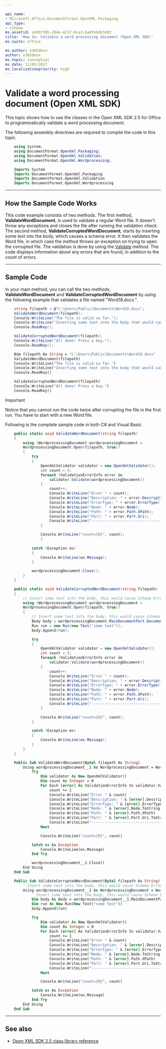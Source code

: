```yaml
---

api_name:
- Microsoft.Office.DocumentFormat.OpenXML.Packaging
api_type:
- schema
ms.assetid: a20bf30b-204e-4c57-8ca3-badf4b0b3e03
title: 'How to: Validate a word processing document (Open XML SDK)'
ms.suite: office

ms.author: o365devx
author: o365devx
ms.topic: conceptual
ms.date: 11/01/2017
ms.localizationpriority: high
---
```

# Validate a word processing document (Open XML SDK)

This topic shows how to use the classes in the Open XML SDK 2.5 for
Office to programmatically validate a word processing document.

The following assembly directives are required to compile the code in
this topic.

```csharp
    using System;
    using DocumentFormat.OpenXml.Packaging;
    using DocumentFormat.OpenXml.Validation;
    using DocumentFormat.OpenXml.Wordprocessing;
```

```vb
    Imports System
    Imports DocumentFormat.OpenXml.Packaging
    Imports DocumentFormat.OpenXml.Validation
    Imports DocumentFormat.OpenXml.Wordprocessing
```

--------------------------------------------------------------------------------
## How the Sample Code Works
This code example consists of two methods. The first method, **ValidateWordDocument**, is used to validate a
regular Word file. It doesn't throw any exceptions and closes the file
after running the validation check. The second method, **ValidateCorruptedWordDocument**, starts by
inserting some text into the body, which causes a schema error. It then
validates the Word file, in which case the method throws an exception on
trying to open the corrupted file. The validation is done by using the
[Validate](https://msdn.microsoft.com/library/office/documentformat.openxml.validation.openxmlvalidator.validate.aspx) method. The code displays
information about any errors that are found, in addition to the count of
errors.


--------------------------------------------------------------------------------
## Sample Code
In your main method, you can call the two methods, **ValidateWordDocument** and **ValidateCorruptedWordDocument** by using the
following example that validates a file named "Word18.docx.".

```csharp
    string filepath = @"C:\Users\Public\Documents\Word18.docx";
    ValidateWordDocument(filepath);
    Console.WriteLine("The file is valid so far.");
    Console.WriteLine("Inserting some text into the body that would cause Schema error");
    Console.ReadKey();

    ValidateCorruptedWordDocument(filepath);
    Console.WriteLine("All done! Press a key.");
    Console.ReadKey();
```

```vb
    Dim filepath As String = "C:\Users\Public\Documents\Word18.docx"
    ValidateWordDocument(filepath)
    Console.WriteLine("The file is valid so far.")
    Console.WriteLine("Inserting some text into the body that would cause Schema error")
    Console.ReadKey()

    ValidateCorruptedWordDocument(filepath)
    Console.WriteLine("All done! Press a key.")
    Console.ReadKey()
```

> [!Important] 
> Notice that you cannot run the code twice after corrupting the file in the first run. You have to start with a new Word file.

Following is the complete sample code in both C\# and Visual Basic.

```csharp
    public static void ValidateWordDocument(string filepath)
    {
        using (WordprocessingDocument wordprocessingDocument =
        WordprocessingDocument.Open(filepath, true))
        {                  
            try
            {           
                OpenXmlValidator validator = new OpenXmlValidator();
                int count = 0;
                foreach (ValidationErrorInfo error in
                    validator.Validate(wordprocessingDocument))
                {
                    count++;
                    Console.WriteLine("Error " + count);
                    Console.WriteLine("Description: " + error.Description);
                    Console.WriteLine("ErrorType: " + error.ErrorType);
                    Console.WriteLine("Node: " + error.Node);
                    Console.WriteLine("Path: " + error.Path.XPath);
                    Console.WriteLine("Part: " + error.Part.Uri);
                    Console.WriteLine("-------------------------------------------");
                }

                Console.WriteLine("count={0}", count);
                }
                
            catch (Exception ex)
            {
                Console.WriteLine(ex.Message);              
            }

            wordprocessingDocument.Close();
        }
    }

    public static void ValidateCorruptedWordDocument(string filepath)
    {
        // Insert some text into the body, this would cause Schema Error
        using (WordprocessingDocument wordprocessingDocument =
        WordprocessingDocument.Open(filepath, true))
        {
            // Insert some text into the body, this would cause Schema Error
            Body body = wordprocessingDocument.MainDocumentPart.Document.Body;
            Run run = new Run(new Text("some text"));
            body.Append(run);

            try
            {
                OpenXmlValidator validator = new OpenXmlValidator();
                int count = 0;
                foreach (ValidationErrorInfo error in
                    validator.Validate(wordprocessingDocument))
                {
                    count++;
                    Console.WriteLine("Error " + count);
                    Console.WriteLine("Description: " + error.Description);
                    Console.WriteLine("ErrorType: " + error.ErrorType);
                    Console.WriteLine("Node: " + error.Node);
                    Console.WriteLine("Path: " + error.Path.XPath);
                    Console.WriteLine("Part: " + error.Part.Uri);
                    Console.WriteLine("-------------------------------------------");
                }

                Console.WriteLine("count={0}", count);
            }

            catch (Exception ex)
            {
                Console.WriteLine(ex.Message);
            }
        }
    }
```

```vb
    Public Sub ValidateWordDocument(ByVal filepath As String)
        Using wordprocessingDocument__1 As WordprocessingDocument = WordprocessingDocument.Open(filepath, True)
            Try
                Dim validator As New OpenXmlValidator()
                Dim count As Integer = 0
                For Each [error] As ValidationErrorInfo In validator.Validate(wordprocessingDocument__1)
                    count += 1
                    Console.WriteLine("Error " & count)
                    Console.WriteLine("Description: " & [error].Description)
                    Console.WriteLine("ErrorType: " & [error].ErrorType)
                    Console.WriteLine("Node: " & [error].Node.ToString())
                    Console.WriteLine("Path: " & [error].Path.XPath)
                    Console.WriteLine("Part: " & [error].Part.Uri.ToString())
                    Console.WriteLine("-------------------------------------------")
                Next

                Console.WriteLine("count={0}", count)

            Catch ex As Exception
                Console.WriteLine(ex.Message)
            End Try

            wordprocessingDocument__1.Close()
        End Using
    End Sub

    Public Sub ValidateCorruptedWordDocument(ByVal filepath As String)
        ' Insert some text into the body, this would cause Schema Error
        Using wordprocessingDocument__1 As WordprocessingDocument = WordprocessingDocument.Open(filepath, True)
            ' Insert some text into the body, this would cause Schema Error
            Dim body As Body = wordprocessingDocument__1.MainDocumentPart.Document.Body
            Dim run As New Run(New Text("some text"))
            body.Append(run)

            Try
                Dim validator As New OpenXmlValidator()
                Dim count As Integer = 0
                For Each [error] As ValidationErrorInfo In validator.Validate(wordprocessingDocument__1)
                    count += 1
                    Console.WriteLine("Error " & count)
                    Console.WriteLine("Description: " & [error].Description)
                    Console.WriteLine("ErrorType: " & [error].ErrorType)
                    Console.WriteLine("Node: " & [error].Node.ToString())
                    Console.WriteLine("Path: " & [error].Path.XPath)
                    Console.WriteLine("Part: " & [error].Part.Uri.ToString())
                    Console.WriteLine("-------------------------------------------")
                Next

                Console.WriteLine("count={0}", count)

            Catch ex As Exception
                Console.WriteLine(ex.Message)
            End Try
        End Using
    End Sub
```

--------------------------------------------------------------------------------
## See also


- [Open XML SDK 2.5 class library reference](/office/open-xml/open-xml-sdk.md)
